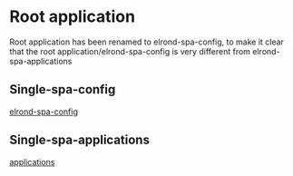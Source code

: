 # Root application
Root application has been renamed to elrond-spa-config, to make it clear that the root application/elrond-spa-config is very different from elrond-spa-applications
## Single-spa-config
[elrond-spa-config](/docs/elrond-spa-config.md)
## Single-spa-applications
[applications](/docs/applications.md)


